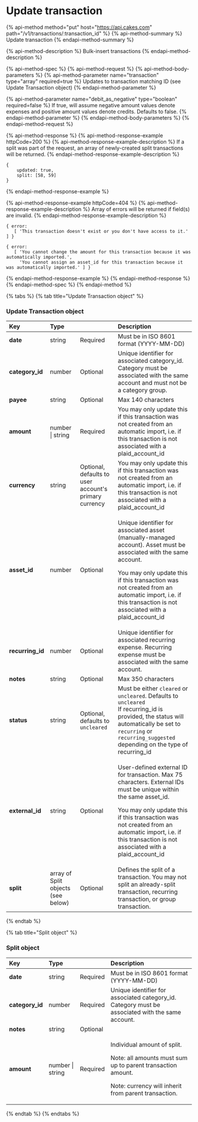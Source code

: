 # Update transaction

{% api-method method="put" host="https://api.cakes.com" path="/v1/transactions/:transaction\_id" %}
{% api-method-summary %}
Update transaction
{% endapi-method-summary %}

{% api-method-description %}
Bulk-insert transactions
{% endapi-method-description %}

{% api-method-spec %}
{% api-method-request %}
{% api-method-body-parameters %}
{% api-method-parameter name="transaction" type="array" required=true %}
Updates to transaction matching ID \(see Update Transaction object\)
{% endapi-method-parameter %}

{% api-method-parameter name="debit\_as\_negative" type="boolean" required=false %}
If true, will assume negative amount values denote expenses and positive amount values denote credits. Defaults to false.
{% endapi-method-parameter %}
{% endapi-method-body-parameters %}
{% endapi-method-request %}

{% api-method-response %}
{% api-method-response-example httpCode=200 %}
{% api-method-response-example-description %}
If a split was part of the request, an array of newly-created split transactions will be returned.
{% endapi-method-response-example-description %}

```text
{
    updated: true,
    split: [58, 59]
}
```
{% endapi-method-response-example %}

{% api-method-response-example httpCode=404 %}
{% api-method-response-example-description %}
Array of errors will be returned if field\(s\) are invalid.
{% endapi-method-response-example-description %}

```text
{ error:
   [ 'This transaction doesn't exist or you don't have access to it.' ] }

{ error:
   [ 'You cannot change the amount for this transaction because it was automatically imported.',
     'You cannot assign an asset_id for this transaction because it was automatically imported.' ] }
```
{% endapi-method-response-example %}
{% endapi-method-response %}
{% endapi-method-spec %}
{% endapi-method %}

{% tabs %}
{% tab title="Update Transaction object" %}
### Update Transaction object

<table>
  <thead>
    <tr>
      <th style="text-align:left">Key</th>
      <th style="text-align:left">Type</th>
      <th style="text-align:left"></th>
      <th style="text-align:left">Description</th>
    </tr>
  </thead>
  <tbody>
    <tr>
      <td style="text-align:left"><b>date</b>
      </td>
      <td style="text-align:left">string</td>
      <td style="text-align:left">Required</td>
      <td style="text-align:left">Must be in ISO 8601 format (YYYY-MM-DD)</td>
    </tr>
    <tr>
      <td style="text-align:left"><b>category_id</b>
      </td>
      <td style="text-align:left">number</td>
      <td style="text-align:left">Optional</td>
      <td style="text-align:left">Unique identifier for associated category_id. Category must be associated
        with the same account and must not be a category group.</td>
    </tr>
    <tr>
      <td style="text-align:left"><b>payee</b>
      </td>
      <td style="text-align:left">string</td>
      <td style="text-align:left">Optional</td>
      <td style="text-align:left">Max 140 characters</td>
    </tr>
    <tr>
      <td style="text-align:left"><b>amount</b>
      </td>
      <td style="text-align:left">number | string</td>
      <td style="text-align:left">Required</td>
      <td style="text-align:left">You may only update this if this transaction was not created from an automatic
        import, i.e. if this transaction is not associated with a plaid_account_id</td>
    </tr>
    <tr>
      <td style="text-align:left"><b>currency</b>
      </td>
      <td style="text-align:left">string</td>
      <td style="text-align:left">Optional, defaults to user account&apos;s primary currency</td>
      <td style="text-align:left">You may only update this if this transaction was not created from an automatic
        import, i.e. if this transaction is not associated with a plaid_account_id</td>
    </tr>
    <tr>
      <td style="text-align:left"><b>asset_id</b>
      </td>
      <td style="text-align:left">number</td>
      <td style="text-align:left">Optional</td>
      <td style="text-align:left">
        <p>Unique identifier for associated asset (manually-managed account). Asset
          must be associated with the same account.</p>
        <p>You may only update this if this transaction was not created from an automatic
          import, i.e. if this transaction is not associated with a plaid_account_id</p>
      </td>
    </tr>
    <tr>
      <td style="text-align:left"><b>recurring_id</b>
      </td>
      <td style="text-align:left">number</td>
      <td style="text-align:left">Optional</td>
      <td style="text-align:left">Unique identifier for associated recurring expense. Recurring expense
        must be associated with the same account.</td>
    </tr>
    <tr>
      <td style="text-align:left"><b>notes</b>
      </td>
      <td style="text-align:left">string</td>
      <td style="text-align:left">Optional</td>
      <td style="text-align:left">Max 350 characters</td>
    </tr>
    <tr>
      <td style="text-align:left"><b>status</b>
      </td>
      <td style="text-align:left">string</td>
      <td style="text-align:left">Optional, defaults to <code>uncleared</code>
      </td>
      <td style="text-align:left">Must be either <code>cleared</code> or <code>uncleared</code>. Defaults to <code>uncleared</code>
        <br
        />If recurring_id is provided, the status will automatically be set to <code>recurring</code> or <code>recurring_suggested</code> depending
        on the type of recurring_id</td>
    </tr>
    <tr>
      <td style="text-align:left"><b>external_id</b>
      </td>
      <td style="text-align:left">string</td>
      <td style="text-align:left">Optional</td>
      <td style="text-align:left">
        <p>User-defined external ID for transaction. Max 75 characters. External
          IDs must be unique within the same asset_id.</p>
        <p>You may only update this if this transaction was not created from an automatic
          import, i.e. if this transaction is not associated with a plaid_account_id</p>
      </td>
    </tr>
    <tr>
      <td style="text-align:left"><b>split</b>
      </td>
      <td style="text-align:left">array of Split objects (see below)</td>
      <td style="text-align:left">Optional</td>
      <td style="text-align:left">Defines the split of a transaction. You may not split an already-split
        transaction, recurring transaction, or group transaction.</td>
    </tr>
  </tbody>
</table>
{% endtab %}

{% tab title="Split object" %}
### Split object

<table>
  <thead>
    <tr>
      <th style="text-align:left">Key</th>
      <th style="text-align:left">Type</th>
      <th style="text-align:left"></th>
      <th style="text-align:left">Description</th>
    </tr>
  </thead>
  <tbody>
    <tr>
      <td style="text-align:left"><b>date</b>
      </td>
      <td style="text-align:left">string</td>
      <td style="text-align:left">Required</td>
      <td style="text-align:left">Must be in ISO 8601 format (YYYY-MM-DD)</td>
    </tr>
    <tr>
      <td style="text-align:left"><b>category_id</b>
      </td>
      <td style="text-align:left">number</td>
      <td style="text-align:left">Required</td>
      <td style="text-align:left">Unique identifier for associated category_id. Category must be associated
        with the same account.</td>
    </tr>
    <tr>
      <td style="text-align:left"><b>notes</b>
      </td>
      <td style="text-align:left">string</td>
      <td style="text-align:left">Optional</td>
      <td style="text-align:left"></td>
    </tr>
    <tr>
      <td style="text-align:left"><b>amount</b>
      </td>
      <td style="text-align:left">number | string</td>
      <td style="text-align:left">Required</td>
      <td style="text-align:left">
        <p>Individual amount of split.</p>
        <p>Note: all amounts must sum up to parent transaction amount.</p>
        <p>Note: currency will inherit from parent transaction.</p>
      </td>
    </tr>
  </tbody>
</table>
{% endtab %}
{% endtabs %}

